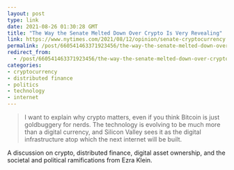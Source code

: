 ```yaml
---
layout: post
type: link
date: 2021-08-26 01:30:28 GMT
title: "The Way the Senate Melted Down Over Crypto Is Very Revealing"
link: https://www.nytimes.com/2021/08/12/opinion/senate-cryptocurrency.html
permalink: /post/660541463371923456/the-way-the-senate-melted-down-over-crypto-is-very
redirect_from: 
  - /post/660541463371923456/the-way-the-senate-melted-down-over-crypto-is-very
categories:
- cryptocurrency
- distributed finance
- politics
- technology
- internet
---
```

<blockquote>I want to explain why crypto matters, even if you think Bitcoin is just goldbuggery for nerds. The technology is evolving to be much more than a digital currency, and Silicon Valley sees it as the digital infrastructure atop which the next internet will be built.</blockquote>
<p>A discussion on crypto, distributed finance, digital asset ownership, and the societal and political ramifications from Ezra Klein.</p>